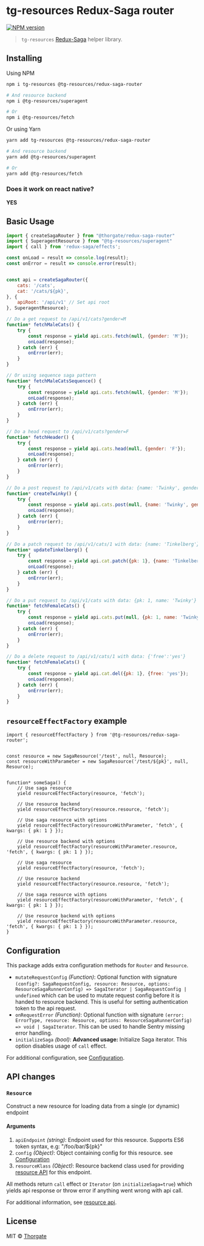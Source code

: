 # tg-resources Redux-Saga router

[![NPM version][npm-image]][npm-url]

> `tg-resources` [Redux-Saga](https://github.com/redux-saga/redux-saga) helper library.


## Installing

Using NPM

```sh
npm i tg-resources @tg-resources/redux-saga-router

# And resource backend
npm i @tg-resources/superagent

# Or
npm i @tg-resources/fetch
```

Or using Yarn

```sh
yarn add tg-resources @tg-resources/redux-saga-router

# And resource backend
yarn add @tg-resources/superagent

# Or
yarn add @tg-resources/fetch
```


### Does it work on react native?

**YES**


## Basic Usage

```js
import { createSagaRouter } from "@thorgate/redux-saga-router"
import { SuperagentResource } from "@tg-resources/superagent"
import { call } from 'redux-saga/effects';

const onLoad = result => console.log(result);
const onError = result => console.error(result);


const api = createSagaRouter({
    cats: '/cats',
    cat: '/cats/${pk}',
}, {
    apiRoot: '/api/v1' // Set api root
}, SuperagentResource);

// Do a get request to /api/v1/cats?gender=M
function* fetchMaleCats() {
    try {
        const response = yield api.cats.fetch(null, {gender: 'M'});
        onLoad(response);
    } catch (err) {
        onError(err);
    }
}

// Or using sequence saga pattern
function* fetchMaleCatsSequence() {
    try {
        const response = yield api.cats.fetch(null, {gender: 'M'});
        onLoad(response);
    } catch (err) {
        onError(err);
    }
}

// Do a head request to /api/v1/cats?gender=F
function* fetchHeader() {
    try {
        const response = yield api.cats.head(null, {gender: 'F'});
        onLoad(response);
    } catch (err) {
        onError(err);
    }
}

// Do a post request to /api/v1/cats with data: {name: 'Twinky', gender: 'M'}
function* createTwinky() {
    try {
        const response = yield api.cats.post(null, {name: 'Twinky', gender: 'M'});
        onLoad(response);
    } catch (err) {
        onError(err);
    }
}

// Do a patch request to /api/v1/cats/1 with data: {name: 'Tinkelberg'}
function* updateTinkelberg() {
    try {
        const response = yield api.cat.patch({pk: 1}, {name: 'Tinkelberg'});
        onLoad(response);
    } catch (err) {
        onError(err);
    }
}

// Do a put request to /api/v1/cats with data: {pk: 1, name: 'Twinky'}
function* fetchFemaleCats() {
    try {
        const response = yield api.cats.put(null, {pk: 1, name: 'Twinky', gender: 'M'});
        onLoad(response);
    } catch (err) {
        onError(err);
    }
}

// Do a delete request to /api/v1/cats/1 with data: {'free':'yes'}
function* fetchFemaleCats() {
    try {
        const response = yield api.cat.del({pk: 1}, {free: 'yes'});
        onLoad(response);
    } catch (err) {
        onError(err);
    }
}
```


## `resourceEffectFactory` example


```
import { resourceEffectFactory } from '@tg-resources/redux-saga-router';


const resource = new SagaResource('/test', null, Resource);
const resourceWithParameter = new SagaResource('/test/${pk}', null, Resource);


function* someSaga() {
    // Use saga resource
    yield resourceEffectFactory(resource, 'fetch');
    
    // Use resource backend
    yield resourceEffectFactory(resource.resource, 'fetch');
    
    // Use saga resource with options
    yield resourceEffectFactory(resourceWithParameter, 'fetch', { kwargs: { pk: 1 } });
    
    // Use resource backend with options
    yield resourceEffectFactory(resourceWithParameter.resource, 'fetch', { kwargs: { pk: 1 } });
    
    // Use saga resource
    yield resourceEffectFactory(resource, 'fetch');
    
    // Use resource backend
    yield resourceEffectFactory(resource.resource, 'fetch');
    
    // Use saga resource with options
    yield resourceEffectFactory(resourceWithParameter, 'fetch', { kwargs: { pk: 1 } });
    
    // Use resource backend with options
    yield resourceEffectFactory(resourceWithParameter.resource, 'fetch', { kwargs: { pk: 1 } });
}
```


## <a name="configuration"></a>Configuration

This package adds extra configuration methods for `Router` and `Resource`.

- ``mutateRequestConfig`` *(Function)*: Optional function with signature `(config?: SagaRequestConfig, resource: Resource, options: ResourceSagaRunnerConfig) => SagaIterator | SagaRequestConfig | undefined` 
                                   which can be used to mutate request config before it is handed to resource backend.
                                   This is useful for setting authentication token to the api request. 
- ``onRequestError`` *(Function)*: Optional function with signature `(error: ErrorType, resource: Resource, options: ResourceSagaRunnerConfig) => void | SagaIterator`.
                                   This can be used to handle Sentry missing error handling.
- ``initializeSaga`` *(bool)*: **Advanced usage:** Initialize Saga iterator. This option disables usage of ``call`` effect.

For additional configuration, see [Configuration](https://github.com/thorgate/tg-resources/tree/master/README.md#configuration).


## API changes

### <a name="resource-api"></a>``Resource``

Construct a new resource for loading data from a single (or dynamic) endpoint

#### Arguments

1. `apiEndpoint` *(string)*: Endpoint used for this resource. Supports ES6 token syntax, e.g: "/foo/bar/${pk}"
2. `config` *(Object)*: Object containing config for this resource. see [Configuration](#configuration)
3. `resourceKlass` *(Object)*: Resource backend class used for providing [resource API](https://github.com/thorgate/tg-resources/tree/master/README.md#resource-api) for this endpoint.

All methods return `call` effect or `Iterator` (on `initializeSaga=true`) which yields api response or throw error if anything went wrong with api call.


For additional information, see [resource api](https://github.com/thorgate/tg-resources/tree/master/README.md#resource-api).


## License

MIT © [Thorgate](http://github.com/thorgate)


[npm-url]: https://npmjs.org/package/@tg-resources/redux-saga-router
[npm-image]: https://img.shields.io/npm/v/@tg-resources/redux-saga-router.svg?style=flat-square
